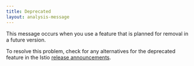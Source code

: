 ```yaml
---
title: Deprecated
layout: analysis-message
---
```


This message occurs when you use a feature that is planned for removal in a future version.

To resolve this problem, check for any alternatives for the deprecated feature in the Istio [release announcements](/pt-br/news/releases/).
